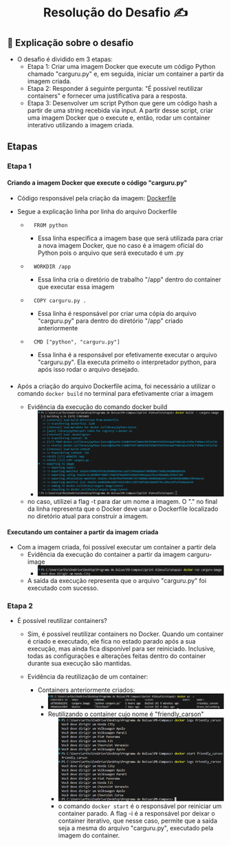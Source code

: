 <h1 align="center">Resolução do Desafio ✍️</h1>

## 📝 Explicação sobre o desafio

- O desafio é dividido em 3 etapas:
    - Etapa 1: Criar uma imagem Docker que execute um código Python chamado "carguru.py" e, em seguida, iniciar um container a partir da imagem criada.
    - Etapa 2: Responder á seguinte pergunta: "É possível reutilizar containers" e fornecer uma justificativa para a resposta.
    - Etapa 3: Desenvolver um script Python que gere um código hash a partir de uma string recebida via input. A partir desse script, criar uma imagem Docker que o execute e, então, rodar um container interativo utilizando a imagem criada.

 ###

## Etapas


### Etapa 1

 #### Criando a imagem Docker que execute o código "carguru.py"
 - Código responsável pela criação da imagem: [Dockerfile](./etapa1/Dockerfile)
 
 - Segue a explicação linha por linha do arquivo Dockerfile
    - ```` 
        FROM python
        ````
        - Essa linha especifica a imagem base que será utilizada para criar a nova imagem Docker, que no caso é a imagem oficial do Python pois o arquivo que será executado é um .py
    
    - ```` 
        WORKDIR /app 
        ````
        - Essa linha cria o diretório de trabalho "/app" dentro do container que executar essa imagem

    - ```` 
        COPY carguru.py .
        ````
        - Essa linha é responsável por criar uma cópia do arquivo "carguru.py" para dentro do diretório "/app" criado anteriormente

    - ```` 
        CMD ["python", "carguru.py"]
        ````
        - Essa linha é a responsável por efetivamente executar o arquivo "carguru.py". Ela executa  primeito o interpretador python, para após isso rodar o arquivo desejado.

###
- Após a criação do arquivo Dockerfile acima, foi necessário a utilizar o comando ``docker build`` no terminal para efetivamente criar a imagem

    - Evidência da execução do comando docker build
        - ![Imagem da execução do comando docker build](../Evidencias/ExecucaoBuild.png)
    - no caso, utilizei a flag -t para dar um nome a imagem. O "." no final da linha representa que o Docker deve usar o Dockerfile localizado no diretório atual para construir a imagem.

 #### Executando um container a partir da imagem criada

- Com a imagem criada, foi possível executar um container a partir dela
    - Evidência da execução do container a partir da imagem carguru-image
        - ![Imagem da execução do container a partir da imagem carguru-image](../Evidencias/ExecutandoContainerCarguru.png)
    - A saída da execução representa que o arquivo "carguru.py" foi executado com sucesso.


### Etapa 2

- É possível reutilizar containers?
    - Sim, é possível reutilizar containers no Docker. Quando um container é criado e executado, ele fica no estado parado após a sua execução, mas ainda fica disponível para ser reiniciado. Inclusive, todas as configurações e alterações feitas dentro do container durante sua execução são mantidas.

    - Evidência da reutilização de um container:
        - Containers anteriormente criados:
            - ![Imagem containers anteriormente criados](../Evidencias/ContainersCriados.png)
            - Reutilizando o container cujo nome é "friendly_carson"
                - ![Imagem de Reinicialização do container](../Evidencias/ReiniciandoContainer.png)
                - o comando ``docker start`` é o responsável por reiniciar um container parado. A flag -i é a responsável por deixar o container iterativo, que nesse caso, permite que a saída seja a mesma do arquivo "carguru.py", executado pela imagem do container.